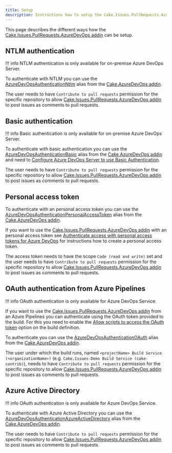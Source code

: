 ```yaml
---
title: Setup
description: Instructions how to setup the Cake.Issues.PullRequests.AzureDevOps addin.
---
```


This page describes the different ways how the [Cake.Issues.PullRequests.AzureDevOps addin] can be setup.

## NTLM authentication

!!! info
    NTLM authentication is only available for on-premise Azure DevOps Server.

To authenticate with NTLM you can use the [AzureDevOpsAuthenticationNtlm] alias from the [Cake.AzureDevOps addin].

The user needs to have `Contribute to pull requests` permission for the specific repository to
allow [Cake.Issues.PullRequests.AzureDevOps addin] to post issues as comments to pull requests.

## Basic authentication

!!! info
    Basic authentication is only available for on-premise Azure DevOps Server.

To authenticate with basic authentication you can use the [AzureDevOpsAuthenticationBasic] alias from the [Cake.AzureDevOps addin] and
need to [Configure Azure DevOps Server to use Basic Authentication].

The user needs to have `Contribute to pull requests` permission for the specific repository to
allow [Cake.Issues.PullRequests.AzureDevOps addin] to post issues as comments to pull requests.

## Personal access token

To authenticate with an personal access token you can use the [AzureDevOpsAuthenticationPersonalAccessToken] alias from the [Cake.AzureDevOps addin].

If you want to use the [Cake.Issues.PullRequests.AzureDevOps addin] with an personal access token see
[Authenticate access with personal access tokens for Azure DevOps] for instructions how to create
a personal access token.

The access token needs to have the scope `Code (read and write)` set and the user needs to have `Contribute to pull requests`
permission for the specific repository to allow [Cake.Issues.PullRequests.AzureDevOps addin] to post issues as comments to pull requests.

## OAuth authentication from Azure Pipelines

!!! info
    OAuth authentication is only available for Azure DevOps Service.

If you want to use the [Cake.Issues.PullRequests.AzureDevOps addin] from an Azure Pipelines you can authenticate using the
OAuth token provided to the build.
For this you need to enable the [Allow scripts to access the OAuth token] option on the build definition.

To authenticate you can use the [AzureDevOpsAuthenticationOAuth] alias from the [Cake.AzureDevOps addin].

The user under which the build runs, named `<projectName> Build Service (<organizationName>)` (e.g. `Cake.Issues-Demo Build Service (cake-contrib)`),
needs to have `Contribute to pull requests` permission for the specific repository to allow [Cake.Issues.PullRequests.AzureDevOps addin]
to post issues as comments to pull requests.

## Azure Active Directory

!!! info
    OAuth authentication is only available for Azure DevOps Service.

To authenticate with Azure Active Directory you can use the [AzureDevOpsAuthenticationAzureActiveDirectory] alias from the [Cake.AzureDevOps addin].

The user needs to have `Contribute to pull requests` permission for the specific repository to
allow [Cake.Issues.PullRequests.AzureDevOps addin] to post issues as comments to pull requests.

[Cake.Issues.PullRequests.AzureDevOps addin]: https://www.nuget.org/packages/Cake.Issues.PullRequests.AzureDevOps
[Cake.AzureDevOps addin]: https://www.nuget.org/packages/Cake.AzureDevOps
[Configure Azure DevOps Server to use Basic Authentication]: https://learn.microsoft.com/en-us/azure/devops/integrate/get-started/auth/tfs-basic-auth?view=azure-devops#configure-tfs-to-use-basic-authentication
[Authenticate access with personal access tokens for Azure DevOps]: https://docs.microsoft.com/en-us/azure/devops/organizations/accounts/use-personal-access-tokens-to-authenticate
[Allow scripts to access the OAuth token]: https://docs.microsoft.com/en-us/azure/devops/pipelines/build/options#allow-scripts-to-access-the-oauth-token
[AzureDevOpsAuthenticationNtlm]: https://cakebuild.net/api/Cake.AzureDevOps/AzureDevOpsAliases/F2A040B7
[AzureDevOpsAuthenticationBasic]: https://cakebuild.net/api/Cake.AzureDevOps/AzureDevOpsAliases/7CD679FF
[AzureDevOpsAuthenticationPersonalAccessToken]: https://cakebuild.net/api/Cake.AzureDevOps/AzureDevOpsAliases/F4DCC101
[AzureDevOpsAuthenticationOAuth]: https://cakebuild.net/api/Cake.AzureDevOps/AzureDevOpsAliases/988E9C28
[AzureDevOpsAuthenticationAzureActiveDirectory]: https://cakebuild.net/api/Cake.AzureDevOps/AzureDevOpsAliases/0B9F5DF6
